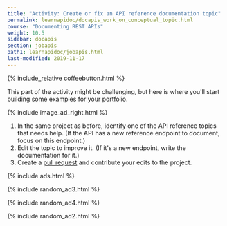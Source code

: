 ```yaml
---
title: "Activity: Create or fix an API reference documentation topic"
permalink: learnapidoc/docapis_work_on_conceptual_topic.html
course: "Documenting REST APIs"
weight: 10.5
sidebar: docapis
section: jobapis
path1: learnapidoc/jobapis.html
last-modified: 2019-11-17
---
```


{% include_relative coffeebutton.html %}

This part of the activity might be challenging, but here is where you'll start building some examples for your portfolio.

{% include image_ad_right.html %}

1.  In the same project as before, identify one of the API reference topics that needs help. (If the API has a new reference endpoint to document, focus on this endpoint.)
2.  Edit the topic to improve it. (If it's a new endpoint, write the documentation for it.)
6.  Create a [pull request](https://idratherbewriting.com/learnapidoc/pubapis_github_pull_requests.html) and contribute your edits to the project.

{% include ads.html %}

{% include random_ad3.html %}

{% include random_ad4.html %}

{% include random_ad2.html %}
